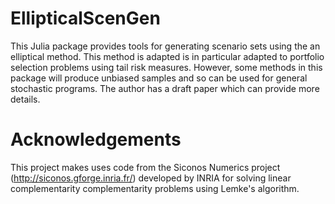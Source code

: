 # EllipticalScenGen

This Julia package provides tools for generating scenario sets using
the an elliptical method. This method is adapted is in particular
adapted to portfolio selection problems using tail risk
measures. However, some methods in this package will produce unbiased
samples and so can be used for general stochastic programs. The author
has a draft paper which can provide more details.

# Acknowledgements

This project makes uses code from the Siconos Numerics project
(http://siconos.gforge.inria.fr/) developed by INRIA for solving
linear complementarity complementarity problems using Lemke's
algorithm.